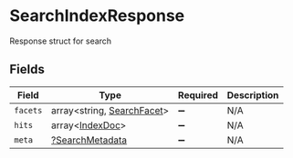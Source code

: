 # SearchIndexResponse

Response struct for search


## Fields

| Field                                                            | Type                                                             | Required                                                         | Description                                                      |
| ---------------------------------------------------------------- | ---------------------------------------------------------------- | ---------------------------------------------------------------- | ---------------------------------------------------------------- |
| `facets`                                                         | array<string, [SearchFacet](../../models/shared/SearchFacet.md)> | :heavy_minus_sign:                                               | N/A                                                              |
| `hits`                                                           | array<[IndexDoc](../../models/shared/IndexDoc.md)>               | :heavy_minus_sign:                                               | N/A                                                              |
| `meta`                                                           | [?SearchMetadata](../../models/shared/SearchMetadata.md)         | :heavy_minus_sign:                                               | N/A                                                              |